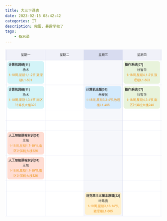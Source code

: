 ```yaml
---
title: 大三下课表
date: 2023-02-15 08:42:42
categories: IT
description: 完蛋，暴露学校了
tags:
    - 备忘录
---
```


![](https://raw.githubusercontent.com/HCY-ASLEEP/picture-bed/main/picture-bed/2023-02-22_13-00.png)
